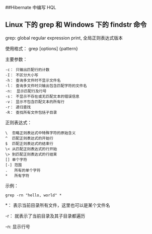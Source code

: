 ##Hibernate 中编写 HQL




## Linux 下的 grep 和 Windows 下的 findstr 命令

grep: global regular expression print, 全局正则表达式版本

使用格式： grep [options] {pattern}

主要参数：

```
-c： 只输出匹配行的计数
-I： 不区分大小写
-h： 查询多文件时不显示文件名
-l： 查询多文件时只输出包含匹配字符的文件名
-n:  显示匹配行及行号
-s： 不显示不存在或无匹配文本的错误信息
-v： 显示不包含匹配文本的所有行
-r： 递归查找
-R： 查找所有文件包括子目录
```

正则表达式：

```
\  忽略正则表达式中特殊字符的原始含义
^  匹配正则表达式的开始行
$  匹配正则表达式的结束行
\< 从匹配正则表达式的行开始
\> 到匹配正则表达式的行结束
[] 单个字符
[-] 范围
.   所有的单个字符
*   所有字符
```

示例： 

```
grep -rn "hello, world" *
```

*： 表示当前目录所有文件，这里也可以是某个文件名

-r： 就表示了当前目录及其子目录都遍历

-n:  显示行号



